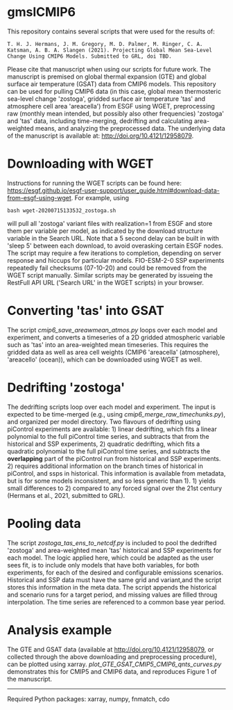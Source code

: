 # gmslCMIP6
This repository contains several scripts that were used for the results of:

```
T. H. J. Hermans, J. M. Gregory, M. D. Palmer, M. Ringer, C. A. Katsman, A. B. A. Slangen (2021). Projecting Global Mean Sea-Level Change Using CMIP6 Models. Submitted to GRL, doi TBD.
```

Please cite that manuscript when using our scripts for future work. The manuscript is premised on global thermal expansion (GTE) and global surface air temperature (GSAT) data from CMIP6 models. This repository can be used for pulling CMIP6 data (in this case, global mean thermosteric sea-level change 'zostoga', gridded surface air temperature 'tas' and atmosphere cell area 'areacella') from ESGF using WGET, preprocessing raw (monthly mean intended, but possibly also other frequencies) 'zostoga' and 'tas' data, including time-merging, dedrifting and calculating area-weighted means, and analyzing the preprocessed data. The underlying data of the manuscript is available at: http://doi.org/10.4121/12958079.

# Downloading with WGET
Instructions for running the WGET scripts can be found here: https://esgf.github.io/esgf-user-support/user_guide.html#download-data-from-esgf-using-wget. For example, using

```
bash wget-20200715133532_zostoga.sh
```

will pull all 'zostoga' variant files with realization=1 from ESGF and store them per variable per model, as indicated by the download structure variable in the Search URL. Note that a 5 second delay can be built in with 'sleep 5' between each download, to avoid overasking certain ESGF nodes. The script may require a few iterations to completion, depending on server response and hiccups for particular models. FIO-ESM-2-0 SSP experiments repeatedly fail checksums (07-10-20) and could be removed from the WGET script manually. Similar scripts may be generated by issueing the RestFull API URL ('Search URL' in the WGET scripts) in your browser. 

# Converting 'tas' into GSAT
The script *cmip6_save_areawmean_atmos.py* loops over each model and experiment, and converts a timeseries of a 2D gridded atmospheric variable such as 'tas' into an area-weighted mean timeseries. This requires the gridded data as well as area cell weights (CMIP6 'areacella' (atmosphere), 'areacello' (ocean)), which can be downloaded using WGET as well.

# Dedrifting 'zostoga'
The dedrifting scripts loop over each model and experiment. The input is expected to be time-merged (e.g., using *cmip6_merge_raw_timechunks.py*), and organized per model directory. Two flavours of dedrifting using piControl experiments are available: 1) linear dedrifting, which fits a linear polynomial to the full piControl time series, and subtracts that from the historical and SSP experiments, 2) quadratic dedrifting, which fits a quadratic polynomial to the full piControl time series, and subtracts the **overlapping** part of the piControl run from historical and SSP experiments. 2) requires additional information on the branch times of historical in piControl, and ssps in historical. This information is available from metadata, but is for some models inconsistent, and so less generic than 1). 1) yields small differences to 2) compared to any forced signal over the 21st century (Hermans et al., 2021, submitted to GRL).  

# Pooling data
The script *zostoga_tas_ens_to_netcdf.py* is included to pool the dedrifted 'zostoga' and area-weighted mean 'tas' historical and SSP experiments for each model. The logic applied here, which could be adapted as the user sees fit, is to include only models that have both variables, for both experiments, for each of the desired and configurable emissions scenarios. Historical and SSP data must have the same grid and variant,and the script stores this information in the meta data. The script appends the historical and scenario runs for a target period, and missing values are filled throug interpolation. The time series are referenced to a common base year period. 

# Analysis example
The GTE and GSAT data (available at http://doi.org/10.4121/12958079, or collected through the above downloading and preprocessing procedure), can be plotted using xarray. *plot_GTE_GSAT_CMIP5_CMIP6_qnts_curves.py* demonstrates this for CMIP5 and CMIP6 data, and reproduces Figure 1 of the manuscript. 

---
Required Python packages: xarray, numpy, fnmatch, cdo
